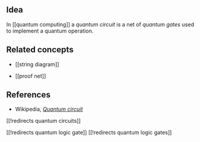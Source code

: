 
## Idea

In [[quantum computing]] a _quantum circuit_ is a net of _quantum gates_ used to implement a quantum operation.

## Related concepts

* [[string diagram]]

* [[proof net]]

## References

* Wikipedia, _[Quantum circuit](http://en.wikipedia.org/wiki/Quantum_circuit)_

[[!redirects quantum circuits]]

[[!redirects quantum logic gate]]
[[!redirects quantum logic gates]]